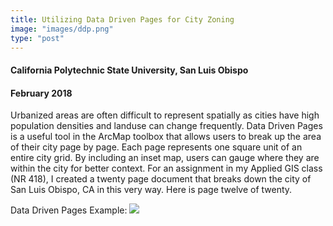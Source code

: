 ```yaml
---
title: Utilizing Data Driven Pages for City Zoning
image: "images/ddp.png"
type: "post"
---
```

####  California Polytechnic State University, San Luis Obispo
####  February 2018

Urbanized areas are often difficult to represent spatially as cities have high population densities and landuse can change frequently. Data Driven Pages is a useful tool in the ArcMap toolbox that allows users to break up the area of their city page by page. Each page represents one square unit of an entire city grid. By including an inset map, users can gauge where they are within the city for better context. For an assignment in my Applied GIS class (NR 418), I created a twenty page document that breaks down the city of San Luis Obispo, CA in this very way. Here is page twelve of twenty.

Data Driven Pages Example: ![](/Users/alanahiggins/Desktop/portfolio/portfolio/public/images/ddp.png)